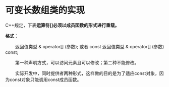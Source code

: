  # 可变长数组类的实现

 C++规定，下表**运算符[]必须以成员函数的形式进行重载。**

**格式**：

   &nbsp;&nbsp;&nbsp;&nbsp;&nbsp;&nbsp;&nbsp;&nbsp;返回值类型 & operator[] (参数);     或者 const 返回值类型 & operator[] (参数) const;

   &nbsp;&nbsp;&nbsp;&nbsp;&nbsp;&nbsp;&nbsp;&nbsp;第一种声明方式，可以访问元素且可以修改；第二种不能修改。

   &nbsp;&nbsp;&nbsp;&nbsp;&nbsp;&nbsp;&nbsp;&nbsp;实际开发中，同时提供者两种形式，这样做的目的是为了适应const对象，因为const对象只能调用const成员函数。